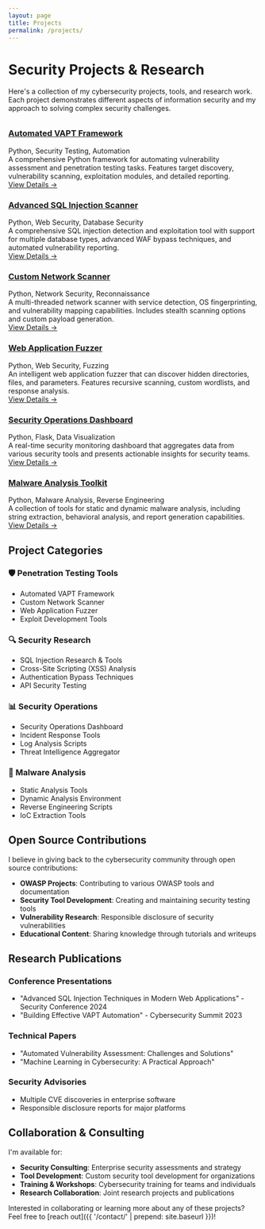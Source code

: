 ```yaml
---
layout: page
title: Projects
permalink: /projects/
---
```


# Security Projects & Research

Here's a collection of my cybersecurity projects, tools, and research work. Each project demonstrates different aspects of information security and my approach to solving complex security challenges.

<div class="grid grid-2" style="margin-top: 2rem;">

<article class="card">
  <h3 class="card-title">
    <a href="/projects/vapt-framework/">Automated VAPT Framework</a>
  </h3>
  <div class="card-meta">Python, Security Testing, Automation</div>
  <div class="card-excerpt">
    A comprehensive Python framework for automating vulnerability assessment and penetration testing tasks. Features target discovery, vulnerability scanning, exploitation modules, and detailed reporting.
  </div>
  <a href="/projects/vapt-framework/" class="card-link">View Details →</a>
</article>

<article class="card">
  <h3 class="card-title">
    <a href="/projects/sql-injection-scanner/">Advanced SQL Injection Scanner</a>
  </h3>
  <div class="card-meta">Python, Web Security, Database Security</div>
  <div class="card-excerpt">
    A comprehensive SQL injection detection and exploitation tool with support for multiple database types, advanced WAF bypass techniques, and automated vulnerability reporting.
  </div>
  <a href="/projects/sql-injection-scanner/" class="card-link">View Details →</a>
</article>

<article class="card">
  <h3 class="card-title">
    <a href="/projects/network-scanner/">Custom Network Scanner</a>
  </h3>
  <div class="card-meta">Python, Network Security, Reconnaissance</div>
  <div class="card-excerpt">
    A multi-threaded network scanner with service detection, OS fingerprinting, and vulnerability mapping capabilities. Includes stealth scanning options and custom payload generation.
  </div>
  <a href="/projects/network-scanner/" class="card-link">View Details →</a>
</article>

<article class="card">
  <h3 class="card-title">
    <a href="/projects/web-app-fuzzer/">Web Application Fuzzer</a>
  </h3>
  <div class="card-meta">Python, Web Security, Fuzzing</div>
  <div class="card-excerpt">
    An intelligent web application fuzzer that can discover hidden directories, files, and parameters. Features recursive scanning, custom wordlists, and response analysis.
  </div>
  <a href="/projects/web-app-fuzzer/" class="card-link">View Details →</a>
</article>

<article class="card">
  <h3 class="card-title">
    <a href="/projects/security-dashboard/">Security Operations Dashboard</a>
  </h3>
  <div class="card-meta">Python, Flask, Data Visualization</div>
  <div class="card-excerpt">
    A real-time security monitoring dashboard that aggregates data from various security tools and presents actionable insights for security teams.
  </div>
  <a href="/projects/security-dashboard/" class="card-link">View Details →</a>
</article>

<article class="card">
  <h3 class="card-title">
    <a href="/projects/malware-analysis/">Malware Analysis Toolkit</a>
  </h3>
  <div class="card-meta">Python, Malware Analysis, Reverse Engineering</div>
  <div class="card-excerpt">
    A collection of tools for static and dynamic malware analysis, including string extraction, behavioral analysis, and report generation capabilities.
  </div>
  <a href="/projects/malware-analysis/" class="card-link">View Details →</a>
</article>

</div>

## Project Categories

### 🛡️ Penetration Testing Tools
- Automated VAPT Framework
- Custom Network Scanner
- Web Application Fuzzer
- Exploit Development Tools

### 🔍 Security Research
- SQL Injection Research & Tools
- Cross-Site Scripting (XSS) Analysis
- Authentication Bypass Techniques
- API Security Testing

### 📊 Security Operations
- Security Operations Dashboard
- Incident Response Tools
- Log Analysis Scripts
- Threat Intelligence Aggregator

### 🔬 Malware Analysis
- Static Analysis Tools
- Dynamic Analysis Environment
- Reverse Engineering Scripts
- IoC Extraction Tools

## Open Source Contributions

I believe in giving back to the cybersecurity community through open source contributions:

- **OWASP Projects**: Contributing to various OWASP tools and documentation
- **Security Tool Development**: Creating and maintaining security testing tools
- **Vulnerability Research**: Responsible disclosure of security vulnerabilities
- **Educational Content**: Sharing knowledge through tutorials and writeups

## Research Publications

### Conference Presentations
- "Advanced SQL Injection Techniques in Modern Web Applications" - Security Conference 2024
- "Building Effective VAPT Automation" - Cybersecurity Summit 2023

### Technical Papers
- "Automated Vulnerability Assessment: Challenges and Solutions"
- "Machine Learning in Cybersecurity: A Practical Approach"

### Security Advisories
- Multiple CVE discoveries in enterprise software
- Responsible disclosure reports for major platforms

## Collaboration & Consulting

I'm available for:
- **Security Consulting**: Enterprise security assessments and strategy
- **Tool Development**: Custom security tool development for organizations
- **Training & Workshops**: Cybersecurity training for teams and individuals
- **Research Collaboration**: Joint research projects and publications

Interested in collaborating or learning more about any of these projects? Feel free to [reach out]({{ '/contact/' | prepend: site.baseurl }})!
